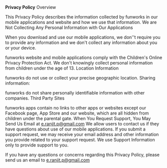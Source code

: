 
**Privacy Policy**
Overview



This Privacy Policy describes the information collected by funworks in our mobile applications and website and how we use that information.
We are Not Collecting Any Personal Information with Our Applications


When you download and use our mobile applications, we don''t require you to provide any information and we don't collect any information about you or your device.



funworks website and mobile applications comply with the Children's Online Privacy Protection Act. We don't knowingly collect personal information from children under the age of 13.
Location Information


funworks do not use or collect your precise geographic location.
Sharing information:


funworks do not share personally identifiable information with other companies.
Third Party Sites


funworks apps contain no links to other apps or websites except our Facebook page, App Store and our website, which are all hidden from children under the parental gate. 
When You Request Support, You May Send Us Email at e.ranjit.p@gmail.com
We allow users to contact us if they have questions about use of our mobile applications. If you submit a support request, we may receive your email address and other information you provide related to your support request. We use Support Information only to provide support to you.

If you have any questions or concerns regarding this Privacy Policy, please send us an email to e.ranjit.p@gmail.com
